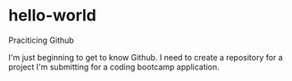 # hello-world

Praciticing Github

I'm just beginning to get to know Github. I need to create a repository for a project I'm submitting for a coding bootcamp application.
